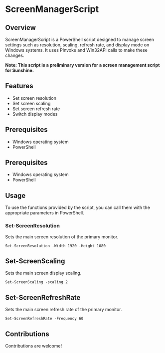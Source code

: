 # ScreenManagerScript

## Overview
ScreenManagerScript is a PowerShell script designed to manage screen settings such as resolution, scaling, refresh rate, and display mode on Windows systems. It uses PInvoke and Win32API calls to make these changes.

**Note: This script is a preliminary version for a screen management script for Sunshine.**

## Features
- Set screen resolution
- Set screen scaling
- Set screen refresh rate
- Switch display modes

## Prerequisites
- Windows operating system
- PowerShell

## Prerequisites
- Windows operating system
- PowerShell

## Usage
To use the functions provided by the script, you can call them with the appropriate parameters in PowerShell.

### Set-ScreenResolution
Sets the main screen resolution of the primary monitor.
```
Set-ScreenResolution -Width 1920 -Height 1080
```

## Set-ScreenScaling
Sets the main screen display scaling.
```
Set-ScreenScaling -scaling 2
```

## Set-ScreenRefreshRate
Sets the main screen refresh rate of the primary monitor.
```
Set-ScreenRefreshRate -Frequency 60
```

## Contributions
Contributions are welcome!